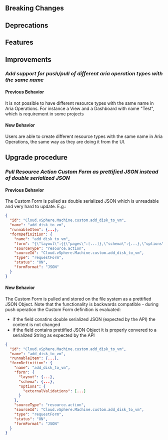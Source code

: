 [//]: # (VERSION_PLACEHOLDER DO NOT DELETE)
[//]: # (Used when working on a new release. Placed together with the Version.md)
[//]: # (Nothing here is optional. If a step must not be performed, it must be said so)
[//]: # (Do not fill the version, it will be done automatically)
[//]: # (Quick Intro to what is the focus of this release)

## Breaking Changes

[//]: # (### *Breaking Change*)
[//]: # (Describe the breaking change AND explain how to resolve it)
[//]: # (You can utilize internal links /e.g. link to the upgrade procedure, link to the improvement|deprecation that introduced this/)

## Deprecations

[//]: # (### *Deprecation*)
[//]: # (Explain what is deprecated and suggest alternatives)

[//]: # (Features -> New Functionality)

## Features

[//]: # (### *Feature Name*)
[//]: # (Describe the feature)
[//]: # (Optional But higlhy recommended Specify *NONE* if missing)
[//]: # (#### Relevant Documentation:)

[//]: # (Improvements -> Bugfixes/hotfixes or general improvements)

## Improvements

[//]: # (### *Improvement Name* )
[//]: # (Talk ONLY regarding the improvement)
[//]: # (Optional But higlhy recommended)
[//]: # (#### Previous Behavior)
[//]: # (Explain how it used to behave, regarding to the change)
[//]: # (Optional But higlhy recommended)
[//]: # (#### New Behavior)
[//]: # (Explain how it behaves now, regarding to the change)
[//]: # (Optional But higlhy recommended Specify *NONE* if missing)
[//]: # (#### Relevant Documentation:)

### *Add support for push/pull of different aria operation types with the same name*

#### Previous Behavior
It is not possible to have different resource types with the same name in Aria Operations. For instance a View and a Dashboard with name "Test", which is requirement in some projects

#### New Behavior
Users are able to create different resource types with the same name in Aria Operations, the same way as they are doing it from the UI.
## Upgrade procedure

### *Pull Resource Action Custom Form as prettified JSON instead of double serialized JSON*

#### Previous Behavior
The Custom Form is pulled as double serialized JSON which is unreadable and very hard to update. E.g.:

```json
{
  "id": "Cloud.vSphere.Machine.custom.add_disk_to_vm",
  "name": "add_disk_to_vm",
  "runnableItem": {...},
  "formDefinition": {
    "name": "add_disk_to_vm",
    "form": "{\"layout\":{{\"pages\":[...]},\"schema\":{...},\"options\":{...}",
    "sourceType": "resource.action",
    "sourceId": "Cloud.vSphere.Machine.custom.add_disk_to_vm",
    "type": "requestForm",
    "status": "ON",
    "formFormat": "JSON"
  }
}
```
#### New Behavior
The Custom Form is pulled and stored on the file system as a prettified JSON Object.
Note that the functionality is backwards compatible - during push operation the Custom Form definition is evaluated:
 * if the field conatins double serialized JSON (expected by the API) the content is not changed
 * if the field contains prettified JSON Object it is properly convered to a serialized String as expected by the API

```json
{
  "id": "Cloud.vSphere.Machine.custom.add_disk_to_vm",
  "name": "add_disk_to_vm",
  "runnableItem": {...},
  "formDefinition": {
    "name": "add_disk_to_vm",
    "form": {
      "layout": {...},
      "schema": {...},
      "options": {
        "externalValidations": [...]
      }
    },
    "sourceType": "resource.action",
    "sourceId": "Cloud.vSphere.Machine.custom.add_disk_to_vm",
    "type": "requestForm",
    "status": "ON",
    "formFormat": "JSON"
  }
}
```

[//]: # (Explain in details if something needs to be done)
